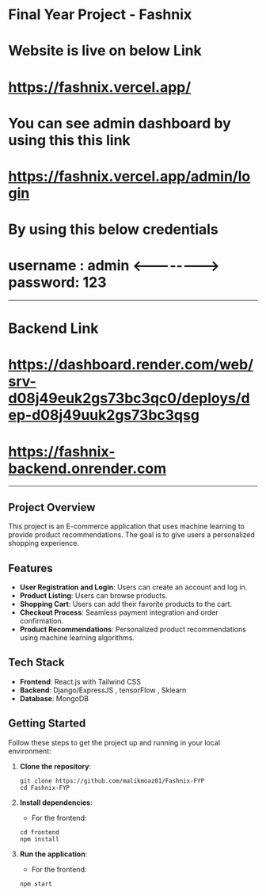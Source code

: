    
# Final Year Project -  Fashnix

# Website is live on below Link
# https://fashnix.vercel.app/

# You can see admin dashboard by using this this link
# https://fashnix.vercel.app/admin/login
# By using this below credentials
# username : admin       <-------->       password: 123
----------------------------------------------------------------------------------------------
# Backend Link
# https://dashboard.render.com/web/srv-d08j49euk2gs73bc3qc0/deploys/dep-d08j49uuk2gs73bc3qsg
# https://fashnix-backend.onrender.com
----------------------------------------------------------------------------------------------
## Project Overview
This project is an E-commerce application that uses machine learning to provide product recommendations. The goal is to give users a personalized shopping experience.

## Features
- **User Registration and Login**: Users can create an account and log in.
- **Product Listing**: Users can browse products.
- **Shopping Cart**: Users can add their favorite products to the cart.
- **Checkout Process**: Seamless payment integration and order confirmation.
- **Product Recommendations**: Personalized product recommendations using machine learning algorithms.

## Tech Stack
- **Frontend**: React.js with Tailwind CSS
- **Backend**: Django/ExpressJS , tensorFlow , Sklearn
- **Database**: MongoDB

## Getting Started
Follow these steps to get the project up and running in your local environment:

1. **Clone the repository**:
    ```
    git clone https://github.com/malikmoaz01/Fashnix-FYP
    cd Fashnix-FYP
    ```

2. **Install dependencies**:
   - For the frontend:
    ```
    cd frontend
    npm install
    ```

3. **Run the application**:
   - For the frontend:
    ```
    npm start
    ```

